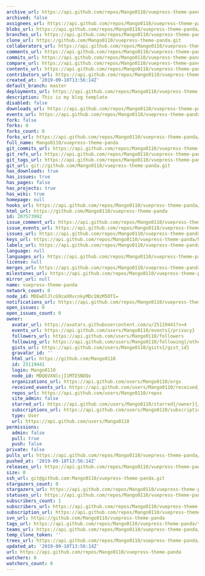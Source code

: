 ```yaml
---
archive_url: https://api.github.com/repos/Mango0110/vuepress-theme-panda/{archive_format}{/ref}
archived: false
assignees_url: https://api.github.com/repos/Mango0110/vuepress-theme-panda/assignees{/user}
blobs_url: https://api.github.com/repos/Mango0110/vuepress-theme-panda/git/blobs{/sha}
branches_url: https://api.github.com/repos/Mango0110/vuepress-theme-panda/branches{/branch}
clone_url: https://github.com/Mango0110/vuepress-theme-panda.git
collaborators_url: https://api.github.com/repos/Mango0110/vuepress-theme-panda/collaborators{/collaborator}
comments_url: https://api.github.com/repos/Mango0110/vuepress-theme-panda/comments{/number}
commits_url: https://api.github.com/repos/Mango0110/vuepress-theme-panda/commits{/sha}
compare_url: https://api.github.com/repos/Mango0110/vuepress-theme-panda/compare/{base}...{head}
contents_url: https://api.github.com/repos/Mango0110/vuepress-theme-panda/contents/{+path}
contributors_url: https://api.github.com/repos/Mango0110/vuepress-theme-panda/contributors
created_at: '2019-09-10T13:56:14Z'
default_branch: master
deployments_url: https://api.github.com/repos/Mango0110/vuepress-theme-panda/deployments
description: This is my blog template
disabled: false
downloads_url: https://api.github.com/repos/Mango0110/vuepress-theme-panda/downloads
events_url: https://api.github.com/repos/Mango0110/vuepress-theme-panda/events
fork: false
forks: 0
forks_count: 0
forks_url: https://api.github.com/repos/Mango0110/vuepress-theme-panda/forks
full_name: Mango0110/vuepress-theme-panda
git_commits_url: https://api.github.com/repos/Mango0110/vuepress-theme-panda/git/commits{/sha}
git_refs_url: https://api.github.com/repos/Mango0110/vuepress-theme-panda/git/refs{/sha}
git_tags_url: https://api.github.com/repos/Mango0110/vuepress-theme-panda/git/tags{/sha}
git_url: git://github.com/Mango0110/vuepress-theme-panda.git
has_downloads: true
has_issues: true
has_pages: false
has_projects: true
has_wiki: true
homepage: null
hooks_url: https://api.github.com/repos/Mango0110/vuepress-theme-panda/hooks
html_url: https://github.com/Mango0110/vuepress-theme-panda
id: 207573992
issue_comment_url: https://api.github.com/repos/Mango0110/vuepress-theme-panda/issues/comments{/number}
issue_events_url: https://api.github.com/repos/Mango0110/vuepress-theme-panda/issues/events{/number}
issues_url: https://api.github.com/repos/Mango0110/vuepress-theme-panda/issues{/number}
keys_url: https://api.github.com/repos/Mango0110/vuepress-theme-panda/keys{/key_id}
labels_url: https://api.github.com/repos/Mango0110/vuepress-theme-panda/labels{/name}
language: null
languages_url: https://api.github.com/repos/Mango0110/vuepress-theme-panda/languages
license: null
merges_url: https://api.github.com/repos/Mango0110/vuepress-theme-panda/merges
milestones_url: https://api.github.com/repos/Mango0110/vuepress-theme-panda/milestones{/number}
mirror_url: null
name: vuepress-theme-panda
network_count: 0
node_id: MDEwOlJlcG9zaXRvcnkyMDc1NzM5OTI=
notifications_url: https://api.github.com/repos/Mango0110/vuepress-theme-panda/notifications{?since,all,participating}
open_issues: 0
open_issues_count: 0
owner:
  avatar_url: https://avatars.githubusercontent.com/u/25119441?v=4
  events_url: https://api.github.com/users/Mango0110/events{/privacy}
  followers_url: https://api.github.com/users/Mango0110/followers
  following_url: https://api.github.com/users/Mango0110/following{/other_user}
  gists_url: https://api.github.com/users/Mango0110/gists{/gist_id}
  gravatar_id: ''
  html_url: https://github.com/Mango0110
  id: 25119441
  login: Mango0110
  node_id: MDQ6VXNlcjI1MTE5NDQx
  organizations_url: https://api.github.com/users/Mango0110/orgs
  received_events_url: https://api.github.com/users/Mango0110/received_events
  repos_url: https://api.github.com/users/Mango0110/repos
  site_admin: false
  starred_url: https://api.github.com/users/Mango0110/starred{/owner}{/repo}
  subscriptions_url: https://api.github.com/users/Mango0110/subscriptions
  type: User
  url: https://api.github.com/users/Mango0110
permissions:
  admin: false
  pull: true
  push: false
private: false
pulls_url: https://api.github.com/repos/Mango0110/vuepress-theme-panda/pulls{/number}
pushed_at: '2019-09-10T13:56:14Z'
releases_url: https://api.github.com/repos/Mango0110/vuepress-theme-panda/releases{/id}
size: 0
ssh_url: git@github.com:Mango0110/vuepress-theme-panda.git
stargazers_count: 0
stargazers_url: https://api.github.com/repos/Mango0110/vuepress-theme-panda/stargazers
statuses_url: https://api.github.com/repos/Mango0110/vuepress-theme-panda/statuses/{sha}
subscribers_count: 1
subscribers_url: https://api.github.com/repos/Mango0110/vuepress-theme-panda/subscribers
subscription_url: https://api.github.com/repos/Mango0110/vuepress-theme-panda/subscription
svn_url: https://github.com/Mango0110/vuepress-theme-panda
tags_url: https://api.github.com/repos/Mango0110/vuepress-theme-panda/tags
teams_url: https://api.github.com/repos/Mango0110/vuepress-theme-panda/teams
temp_clone_token: ''
trees_url: https://api.github.com/repos/Mango0110/vuepress-theme-panda/git/trees{/sha}
updated_at: '2019-09-10T13:56:14Z'
url: https://api.github.com/repos/Mango0110/vuepress-theme-panda
watchers: 0
watchers_count: 0
---
```


